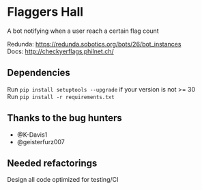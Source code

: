 Flaggers Hall
===

A bot notifying when a user reach a certain flag count

Redunda: https://redunda.sobotics.org/bots/26/bot_instances  
Docs: http://checkyerflags.philnet.ch/

## Dependencies
Run `pip install setuptools --upgrade` if your version is not >= 30  
Run `pip install -r requirements.txt`

## Thanks to the bug hunters
- @K-Davis1
- @geisterfurz007

## Needed refactorings
Design all code optimized for testing/CI